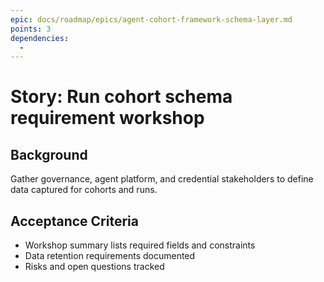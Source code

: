 ```yaml
---
epic: docs/roadmap/epics/agent-cohort-framework-schema-layer.md
points: 3
dependencies:
  -
---
```

# Story: Run cohort schema requirement workshop

## Background
Gather governance, agent platform, and credential stakeholders to define data captured for cohorts and runs.

## Acceptance Criteria
- Workshop summary lists required fields and constraints
- Data retention requirements documented
- Risks and open questions tracked
